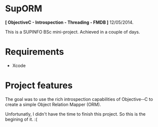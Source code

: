 # SupORM

**[ ObjectiveC - Introspection - Threading - FMDB ]** 12/05/2014.

This is a SUPINFO BSc mini-project.
Achieved in a couple of days.

# Requirements

* Xcode
	
# Project features

The goal was to use the rich introspection capabilities of Objective-­‐C to create a simple Object Relation Mapper (ORM).

Unfortunatly, I didn't have the time to finish this project. So this is the begining of it. :(